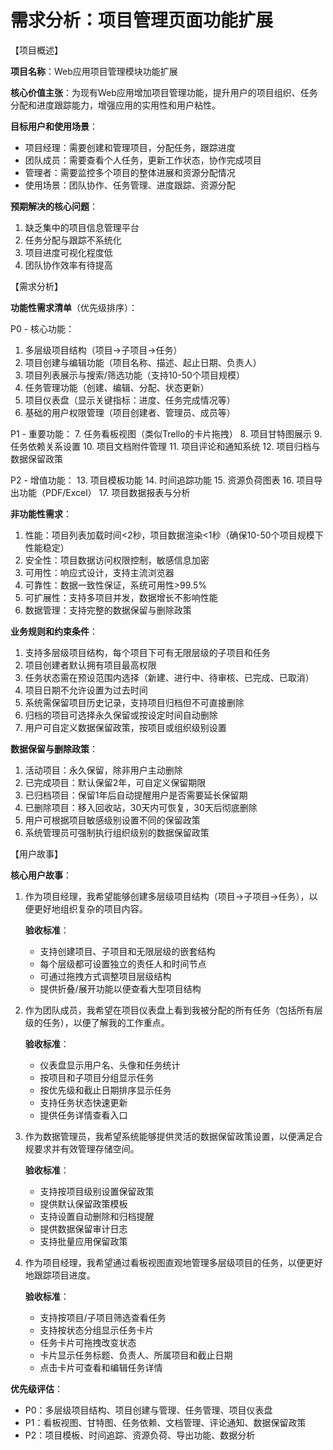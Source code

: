 # 需求分析：项目管理页面功能扩展

【项目概述】

**项目名称**：Web应用项目管理模块功能扩展

**核心价值主张**：为现有Web应用增加项目管理功能，提升用户的项目组织、任务分配和进度跟踪能力，增强应用的实用性和用户粘性。

**目标用户和使用场景**：
- 项目经理：需要创建和管理项目，分配任务，跟踪进度
- 团队成员：需要查看个人任务，更新工作状态，协作完成项目
- 管理者：需要监控多个项目的整体进展和资源分配情况
- 使用场景：团队协作、任务管理、进度跟踪、资源分配

**预期解决的核心问题**：
1. 缺乏集中的项目信息管理平台
2. 任务分配与跟踪不系统化
3. 项目进度可视化程度低
4. 团队协作效率有待提高

【需求分析】

**功能性需求清单**（优先级排序）：

P0 - 核心功能：
1. 多层级项目结构（项目→子项目→任务）
2. 项目创建与编辑功能（项目名称、描述、起止日期、负责人）
3. 项目列表展示与搜索/筛选功能（支持10-50个项目规模）
4. 任务管理功能（创建、编辑、分配、状态更新）
5. 项目仪表盘（显示关键指标：进度、任务完成情况等）
6. 基础的用户权限管理（项目创建者、管理员、成员等）

P1 - 重要功能：
7. 任务看板视图（类似Trello的卡片拖拽）
8. 项目甘特图展示
9. 任务依赖关系设置
10. 项目文档附件管理
11. 项目评论和通知系统
12. 项目归档与数据保留政策

P2 - 增值功能：
13. 项目模板功能
14. 时间追踪功能
15. 资源负荷图表
16. 项目导出功能（PDF/Excel）
17. 项目数据报表与分析

**非功能性需求**：
1. 性能：项目列表加载时间<2秒，项目数据渲染<1秒（确保10-50个项目规模下性能稳定）
2. 安全性：项目数据访问权限控制，敏感信息加密
3. 可用性：响应式设计，支持主流浏览器
4. 可靠性：数据一致性保证，系统可用性>99.5%
5. 可扩展性：支持多项目并发，数据增长不影响性能
6. 数据管理：支持完整的数据保留与删除政策

**业务规则和约束条件**：
1. 支持多层级项目结构，每个项目下可有无限层级的子项目和任务
2. 项目创建者默认拥有项目最高权限
3. 任务状态需在预设范围内选择（新建、进行中、待审核、已完成、已取消）
4. 项目日期不允许设置为过去时间
5. 系统需保留项目历史记录，支持项目归档但不可直接删除
6. 归档的项目可选择永久保留或按设定时间自动删除
7. 用户可自定义数据保留政策，按项目或组织级别设置

**数据保留与删除政策**：
1. 活动项目：永久保留，除非用户主动删除
2. 已完成项目：默认保留2年，可自定义保留期限
3. 已归档项目：保留1年后自动提醒用户是否需要延长保留期
4. 已删除项目：移入回收站，30天内可恢复，30天后彻底删除
5. 用户可根据项目敏感级别设置不同的保留政策
6. 系统管理员可强制执行组织级别的数据保留政策

【用户故事】

**核心用户故事**：

1. 作为项目经理，我希望能够创建多层级项目结构（项目→子项目→任务），以便更好地组织复杂的项目内容。

   **验收标准**：
   - 支持创建项目、子项目和无限层级的嵌套结构
   - 每个层级都可设置独立的责任人和时间节点
   - 可通过拖拽方式调整项目层级结构
   - 提供折叠/展开功能以便查看大型项目结构

2. 作为团队成员，我希望在项目仪表盘上看到我被分配的所有任务（包括所有层级的任务），以便了解我的工作重点。

   **验收标准**：
   - 仪表盘显示用户名、头像和任务统计
   - 按项目和子项目分组显示任务
   - 按优先级和截止日期排序显示任务
   - 支持任务状态快速更新
   - 提供任务详情查看入口

3. 作为数据管理员，我希望系统能够提供灵活的数据保留政策设置，以便满足合规要求并有效管理存储空间。

   **验收标准**：
   - 支持按项目级别设置保留政策
   - 提供默认保留政策模板
   - 支持设置自动删除和归档提醒
   - 提供数据保留审计日志
   - 支持批量应用保留政策

4. 作为项目经理，我希望通过看板视图直观地管理多层级项目的任务，以便更好地跟踪项目进度。

   **验收标准**：
   - 支持按项目/子项目筛选查看任务
   - 支持按状态分组显示任务卡片
   - 任务卡片可拖拽改变状态
   - 卡片显示任务标题、负责人、所属项目和截止日期
   - 点击卡片可查看和编辑任务详情

**优先级评估**：
- P0：多层级项目结构、项目创建与管理、任务管理、项目仪表盘
- P1：看板视图、甘特图、任务依赖、文档管理、评论通知、数据保留政策
- P2：项目模板、时间追踪、资源负荷、导出功能、数据分析